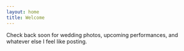 ```yaml
---
layout: home
title: Welcome
---
```

Check back soon for wedding photos, upcoming performances, and whatever else I feel like posting.
